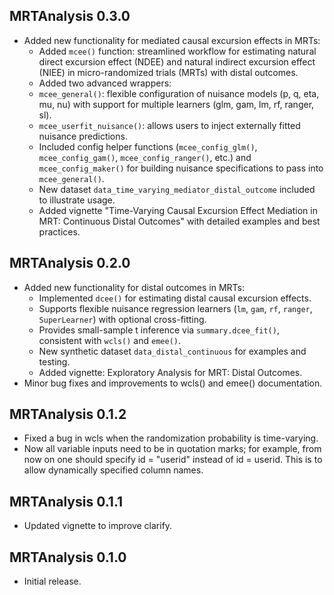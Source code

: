 ## MRTAnalysis 0.3.0

- Added new functionality for mediated causal excursion effects in MRTs:
  -  Added `mcee()` function: streamlined workflow for estimating natural direct excursion effect (NDEE) and natural indirect excursion effect (NIEE) in micro-randomized trials (MRTs) with distal outcomes.
  -  Added two advanced wrappers:
    - `mcee_general()`: flexible configuration of nuisance models (p, q, eta, mu, nu) with support for multiple learners (glm, gam, lm, rf, ranger, sl).
  	-  `mcee_userfit_nuisance()`: allows users to inject externally fitted nuisance predictions.
  	-  Included config helper functions (`mcee_config_glm()`, `mcee_config_gam()`, `mcee_config_ranger()`, etc.) and `mcee_config_maker()` for building nuisance specifications to pass into `mcee_general()`.
  -  New dataset `data_time_varying_mediator_distal_outcome` included to illustrate usage.
  -  Added vignette "Time-Varying Causal Excursion Effect Mediation in MRT: Continuous Distal Outcomes" with detailed examples and best practices.


## MRTAnalysis 0.2.0

- Added new functionality for distal outcomes in MRTs:
  - Implemented `dcee()` for estimating distal causal excursion effects.
  - Supports flexible nuisance regression learners (`lm`, `gam`, `rf`, `ranger`, `SuperLearner`) with optional cross-fitting.
  - Provides small-sample t inference via `summary.dcee_fit()`, consistent with `wcls()` and `emee()`.
  - New synthetic dataset `data_distal_continuous` for examples and testing.
  - Added vignette: Exploratory Analysis for MRT: Distal Outcomes.
- Minor bug fixes and improvements to wcls() and emee() documentation.

## MRTAnalysis 0.1.2

- Fixed a bug in wcls when the randomization probability is
    time-varying.
- Now all variable inputs need to be in quotation marks; for example,
    from now on one should specify id = "userid" instead of id = userid.
    This is to allow dynamically specified column names.

## MRTAnalysis 0.1.1

- Updated vignette to improve clarify.

## MRTAnalysis 0.1.0

- Initial release.
